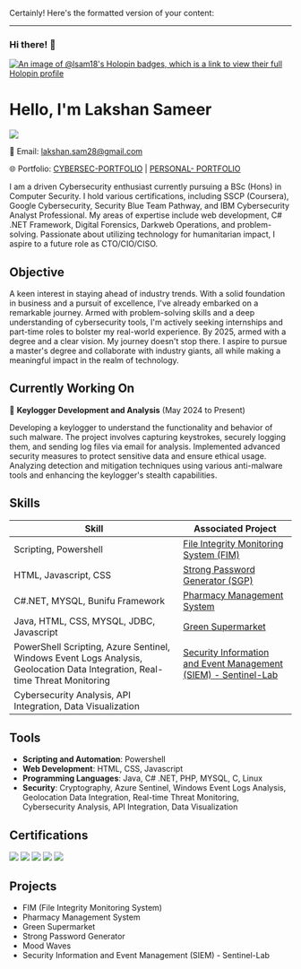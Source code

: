 Certainly! Here's the formatted version of your content:

---

### Hi there! 👋

[![An image of @lsam18's Holopin badges, which is a link to view their full Holopin profile](https://holopin.me/lsam18)](https://holopin.io/@lsam18)

# Hello, I'm Lakshan Sameer

<a href="https://www.linkedin.com/in/lsam/"><img src="https://img.shields.io/badge/-LinkedIn-0072b1?&style=for-the-badge&logo=linkedin&logoColor=white" /></a>

📧 Email: lakshan.sam28@gmail.com

🌐 Portfolio: [CYBERSEC-PORTFOLIO](https://lsam-cybersec.lovestoblog.com) | [PERSONAL- PORTFOLIO](https://lsam18.github.io/Lsam.Code/)

I am a driven Cybersecurity enthusiast currently pursuing a BSc (Hons) in Computer Security. I hold various certifications, including SSCP (Coursera), Google Cybersecurity, Security Blue Team Pathway, and IBM Cybersecurity Analyst Professional. My areas of expertise include web development, C# .NET Framework, Digital Forensics, Darkweb Operations, and problem-solving. Passionate about utilizing technology for humanitarian impact, I aspire to a future role as CTO/CIO/CISO.

## Objective
A keen interest in staying ahead of industry trends. With a solid foundation in business and a pursuit of excellence, I've already embarked on a remarkable journey. Armed with problem-solving skills and a deep understanding of cybersecurity tools, I'm actively seeking internships and part-time roles to bolster my real-world experience. By 2025, armed with a degree and a clear vision. My journey doesn't stop there. I aspire to pursue a master's degree and collaborate with industry giants, all while making a meaningful impact in the realm of technology.

## Currently Working On
🔭 **Keylogger Development and Analysis** (May 2024 to Present)

Developing a keylogger to understand the functionality and behavior of such malware. The project involves capturing keystrokes, securely logging them, and sending log files via email for analysis. Implemented advanced security measures to protect sensitive data and ensure ethical usage. Analyzing detection and mitigation techniques using various anti-malware tools and enhancing the keylogger's stealth capabilities.

## Skills
| Skill                                         | Associated Project         |
|-----------------------------------------------|----------------------------|
| Scripting, Powershell                         | [File Integrity Monitoring System (FIM)](https://github.com/Lsam18/FIM-System.git) |
| HTML, Javascript, CSS                         | [Strong Password Generator (SGP)](https://lsam18.github.io/SPG/) |
| C#.NET, MYSQL, Bunifu Framework               | [Pharmacy Management System](https://github.com/Lsam18/Goodness_Pharmacy.git) |
| Java, HTML, CSS, MYSQL, JDBC, Javascript      | [Green Supermarket](https://github.com/Lsam18/Green_Market.git) |
| PowerShell Scripting, Azure Sentinel, Windows Event Logs Analysis, Geolocation Data Integration, Real-time Threat Monitoring | [Security Information and Event Management (SIEM) - Sentinel-Lab](https://github.com/Lsam18/SIEM-Sentinel-Lab.git)|
| Cybersecurity Analysis, API Integration, Data Visualization | |

## Tools
- **Scripting and Automation**: Powershell
- **Web Development**: HTML, CSS, Javascript
- **Programming Languages**: Java, C# .NET, PHP, MYSQL, C, Linux
- **Security**: Cryptography, Azure Sentinel, Windows Event Logs Analysis, Geolocation Data Integration, Real-time Threat Monitoring, Cybersecurity Analysis, API Integration, Data Visualization

## Certifications
<div>
  <img src="https://images.credly.com/size/100x100/images/0bf0f2da-a699-4c82-82e2-56dcf1f2e1c7/image.png" />
  <img src="https://images.credly.com/size/100x100/images/a850079a-75bb-41e1-adae-dedfabcf597c/Professional_Certificate_-_IBM_Cybersecurity_Analyst.png" />
  <img src="https://images.credly.com/size/100x100/images/441578ec-c0f3-46cc-95fc-86b27e90cf4f/image.png" />
  <img src="https://images.credly.com/size/100x100/images/af8c6b4e-fc31-47c4-8dcb-eb7a2065dc5b/I2CS__1_.png" />
  <img src="https://images.credly.com/size/100x100/images/4a42b9d2-df71-4d99-9bac-6069634b988a/Penetration_Testing_-_Inc_Response_Forensics.png" />
</div>

## Projects
- FIM (File Integrity Monitoring System)
- Pharmacy Management System
- Green Supermarket
- Strong Password Generator
- Mood Waves
- Security Information and Event Management (SIEM) - Sentinel-Lab

